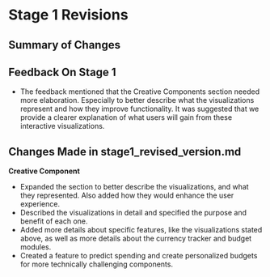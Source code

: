 # Stage 1 Revisions

## Summary of Changes

## Feedback On Stage 1

- The feedback mentioned that the Creative Components section needed more elaboration. Especially to better describe what the visualizations represent and how they improve functionality. It was suggested that we provide a clearer explanation of what users will gain from these interactive visualizations.

## Changes Made in stage1_revised_version.md

**Creative Component**

   - Expanded the section to better describe the visualizations, and what they represented. Also added how they would enhance the user experience.
   - Described the visualizations in detail and specified the purpose and benefit of each one.
   - Added more details about specific features, like the visualizations stated above, as well as more details about the currency tracker and budget modules.
   - Created a feature to predict spending and create personalized budgets for more technically challenging components.
     
